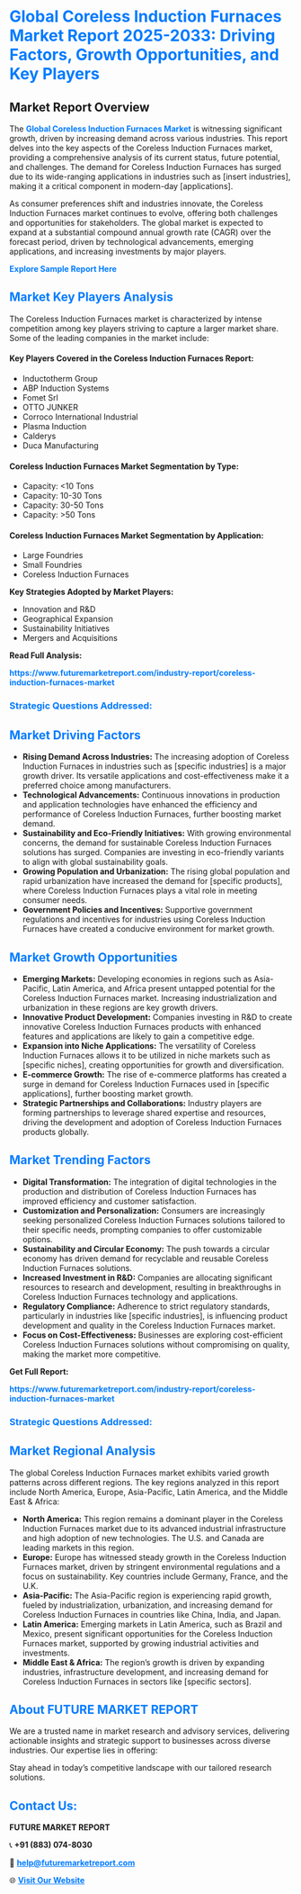 <h1 style="color: #007BFF;">Global Coreless Induction Furnaces Market Report 2025-2033: Driving Factors, Growth Opportunities, and Key Players</h1>

<section id="overview">
<h2>Market Report Overview</h2>
<p>The <a href="https://www.futuremarketreport.com/industry-report/coreless-induction-furnaces-market" style="color: #007BFF; text-decoration: none;"><strong>Global Coreless Induction Furnaces Market</strong></a> is witnessing significant growth, driven by increasing demand across various industries. This report delves into the key aspects of the Coreless Induction Furnaces market, providing a comprehensive analysis of its current status, future potential, and challenges. The demand for Coreless Induction Furnaces has surged due to its wide-ranging applications in industries such as [insert industries], making it a critical component in modern-day [applications].</p>
<p>As consumer preferences shift and industries innovate, the Coreless Induction Furnaces market continues to evolve, offering both challenges and opportunities for stakeholders. The global market is expected to expand at a substantial compound annual growth rate (CAGR) over the forecast period, driven by technological advancements, emerging applications, and increasing investments by major players.</p>
</section>

<section id="overview">
<p><a href="https://www.futuremarketreport.com/request-sample/reportId=112348" style="color: #007BFF; text-decoration: none;"><strong>Explore Sample Report Here</strong></a></p>
</section>

<section id="key-players">
<h2 style="color: #007BFF;">Market Key Players Analysis</h2>
<p>The Coreless Induction Furnaces market is characterized by intense competition among key players striving to capture a larger market share. Some of the leading companies in the market include:</p>
<h4>Key Players Covered in the Coreless Induction Furnaces Report:</h4>
<ul><li>Inductotherm Group</li><li>ABP Induction Systems</li><li>Fomet Srl</li><li>OTTO JUNKER</li><li>Corroco International Industrial</li><li>Plasma Induction</li><li>Calderys</li><li>Duca Manufacturing</li></ul>
<h4>Coreless Induction Furnaces Market Segmentation by Type:</h4>
<ul><li>Capacity: &lt;10 Tons</li><li>Capacity: 10-30 Tons</li><li>Capacity: 30-50 Tons</li><li>Capacity: &gt;50 Tons</li></ul>

<h4>Coreless Induction Furnaces Market Segmentation by Application:</h4>
<ul><li>Large Foundries</li><li>Small Foundries</li><li>Coreless Induction Furnaces</li></ul>
<p><strong>Key Strategies Adopted by Market Players:</strong></p>
<ul>
<li>Innovation and R&D</li>
<li>Geographical Expansion</li>
<li>Sustainability Initiatives</li>
<li>Mergers and Acquisitions</li>
</ul>
</section>

<section>
<p><strong>Read Full Analysis: </strong></p><a href="https://www.futuremarketreport.com/industry-report/coreless-induction-furnaces-market" style="color: #007BFF; text-decoration: none;"><strong>https://www.futuremarketreport.com/industry-report/coreless-induction-furnaces-market</strong></a>
<h3 style="color: #007BFF;">Strategic Questions Addressed:</h3>
</section>

<section id="driving-factors">
<h2 style="color: #007BFF;">Market Driving Factors</h2>
<ul>
<li><strong>Rising Demand Across Industries:</strong> The increasing adoption of Coreless Induction Furnaces in industries such as [specific industries] is a major growth driver. Its versatile applications and cost-effectiveness make it a preferred choice among manufacturers.</li>
<li><strong>Technological Advancements:</strong> Continuous innovations in production and application technologies have enhanced the efficiency and performance of Coreless Induction Furnaces, further boosting market demand.</li>
<li><strong>Sustainability and Eco-Friendly Initiatives:</strong> With growing environmental concerns, the demand for sustainable Coreless Induction Furnaces solutions has surged. Companies are investing in eco-friendly variants to align with global sustainability goals.</li>
<li><strong>Growing Population and Urbanization:</strong> The rising global population and rapid urbanization have increased the demand for [specific products], where Coreless Induction Furnaces plays a vital role in meeting consumer needs.</li>
<li><strong>Government Policies and Incentives:</strong> Supportive government regulations and incentives for industries using Coreless Induction Furnaces have created a conducive environment for market growth.</li>
</ul>
</section>

<section id="growth-opportunities">
<h2 style="color: #007BFF;">Market Growth Opportunities</h2>
<ul>
<li><strong>Emerging Markets:</strong> Developing economies in regions such as Asia-Pacific, Latin America, and Africa present untapped potential for the Coreless Induction Furnaces market. Increasing industrialization and urbanization in these regions are key growth drivers.</li>
<li><strong>Innovative Product Development:</strong> Companies investing in R&D to create innovative Coreless Induction Furnaces products with enhanced features and applications are likely to gain a competitive edge.</li>
<li><strong>Expansion into Niche Applications:</strong> The versatility of Coreless Induction Furnaces allows it to be utilized in niche markets such as [specific niches], creating opportunities for growth and diversification.</li>
<li><strong>E-commerce Growth:</strong> The rise of e-commerce platforms has created a surge in demand for Coreless Induction Furnaces used in [specific applications], further boosting market growth.</li>
<li><strong>Strategic Partnerships and Collaborations:</strong> Industry players are forming partnerships to leverage shared expertise and resources, driving the development and adoption of Coreless Induction Furnaces products globally.</li>
</ul>
</section>

<section id="trending-factors">
<h2 style="color: #007BFF;">Market Trending Factors</h2>
<ul>
<li><strong>Digital Transformation:</strong> The integration of digital technologies in the production and distribution of Coreless Induction Furnaces has improved efficiency and customer satisfaction.</li>
<li><strong>Customization and Personalization:</strong> Consumers are increasingly seeking personalized Coreless Induction Furnaces solutions tailored to their specific needs, prompting companies to offer customizable options.</li>
<li><strong>Sustainability and Circular Economy:</strong> The push towards a circular economy has driven demand for recyclable and reusable Coreless Induction Furnaces solutions.</li>
<li><strong>Increased Investment in R&D:</strong> Companies are allocating significant resources to research and development, resulting in breakthroughs in Coreless Induction Furnaces technology and applications.</li>
<li><strong>Regulatory Compliance:</strong> Adherence to strict regulatory standards, particularly in industries like [specific industries], is influencing product development and quality in the Coreless Induction Furnaces market.</li>
<li><strong>Focus on Cost-Effectiveness:</strong> Businesses are exploring cost-efficient Coreless Induction Furnaces solutions without compromising on quality, making the market more competitive.</li>
</ul>
</section>

<section>
<p><strong>Get Full Report: </strong></p><a href="https://www.futuremarketreport.com/industry-report/coreless-induction-furnaces-market" style="color: #007BFF; text-decoration: none;"><strong>https://www.futuremarketreport.com/industry-report/coreless-induction-furnaces-market</strong></a>
<h3 style="color: #007BFF;">Strategic Questions Addressed:</h3>
</section>


<section id="regional-analysis">
<h2 style="color: #007BFF;">Market Regional Analysis</h2>
<p>The global Coreless Induction Furnaces market exhibits varied growth patterns across different regions. The key regions analyzed in this report include North America, Europe, Asia-Pacific, Latin America, and the Middle East & Africa:</p>
<ul>
<li><strong>North America:</strong> This region remains a dominant player in the Coreless Induction Furnaces market due to its advanced industrial infrastructure and high adoption of new technologies. The U.S. and Canada are leading markets in this region.</li>
<li><strong>Europe:</strong> Europe has witnessed steady growth in the Coreless Induction Furnaces market, driven by stringent environmental regulations and a focus on sustainability. Key countries include Germany, France, and the U.K.</li>
<li><strong>Asia-Pacific:</strong> The Asia-Pacific region is experiencing rapid growth, fueled by industrialization, urbanization, and increasing demand for Coreless Induction Furnaces in countries like China, India, and Japan.</li>
<li><strong>Latin America:</strong> Emerging markets in Latin America, such as Brazil and Mexico, present significant opportunities for the Coreless Induction Furnaces market, supported by growing industrial activities and investments.</li>
<li><strong>Middle East & Africa:</strong> The region’s growth is driven by expanding industries, infrastructure development, and increasing demand for Coreless Induction Furnaces in sectors like [specific sectors].</li>
</ul>
</section>

<footer>
<h2 style="color: #007BFF;">About FUTURE MARKET REPORT</h2>
<p>We are a trusted name in market research and advisory services, delivering actionable insights and strategic support to businesses across diverse industries. Our expertise lies in offering:</p>

<p>Stay ahead in today’s competitive landscape with our tailored research solutions.</p>

<h2 style="color: #007BFF;">Contact Us:</h2>
<p><strong>FUTURE MARKET REPORT</strong></p>
<p>📞 <strong>+91 (883) 074-8030</strong></p>
<p>📧 <strong><a href="mailto:help@futuremarketreport.com" style="color: #007BFF;">help@futuremarketreport.com</a></strong></p>
<p>🌐 <strong><a href="https://www.futuremarketreport.com/" style="color: #007BFF;">Visit Our Website</a></strong></p>
</footer>